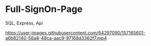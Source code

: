 # Full-SignOn-Page
SQL, Express, Api


https://user-images.githubusercontent.com/64297090/157165601-a6b82140-56a8-48ca-aac9-97168d3362f7.mp4

